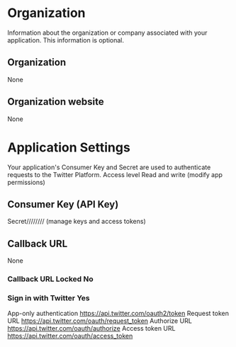 # Organization
Information about the organization or company associated with your application. This information is optional.
## Organization
None
## Organization website	
None

# Application Settings
Your application's Consumer Key and Secret are used to authenticate requests to the Twitter Platform.
Access level	Read and write (modify app permissions)
## Consumer Key (API Key)	
Secret//////// (manage keys and access tokens)
## Callback URL	
None 
### Callback URL Locked	No
### Sign in with Twitter	Yes
App-only authentication	https://api.twitter.com/oauth2/token
Request token URL	https://api.twitter.com/oauth/request_token
Authorize URL	https://api.twitter.com/oauth/authorize
Access token URL	https://api.twitter.com/oauth/access_token
